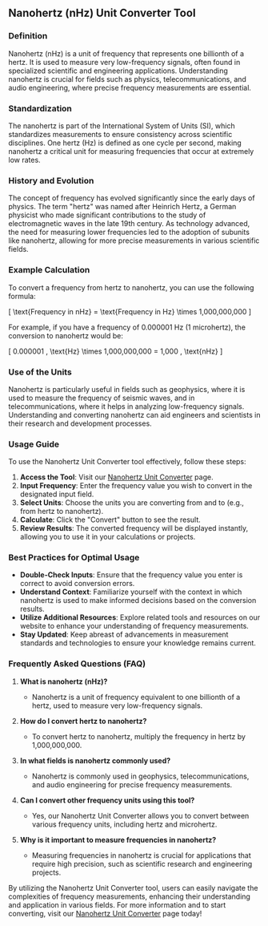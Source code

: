 ## Nanohertz (nHz) Unit Converter Tool

### Definition
Nanohertz (nHz) is a unit of frequency that represents one billionth of a hertz. It is used to measure very low-frequency signals, often found in specialized scientific and engineering applications. Understanding nanohertz is crucial for fields such as physics, telecommunications, and audio engineering, where precise frequency measurements are essential.

### Standardization
The nanohertz is part of the International System of Units (SI), which standardizes measurements to ensure consistency across scientific disciplines. One hertz (Hz) is defined as one cycle per second, making nanohertz a critical unit for measuring frequencies that occur at extremely low rates.

### History and Evolution
The concept of frequency has evolved significantly since the early days of physics. The term "hertz" was named after Heinrich Hertz, a German physicist who made significant contributions to the study of electromagnetic waves in the late 19th century. As technology advanced, the need for measuring lower frequencies led to the adoption of subunits like nanohertz, allowing for more precise measurements in various scientific fields.

### Example Calculation
To convert a frequency from hertz to nanohertz, you can use the following formula:

\[ \text{Frequency in nHz} = \text{Frequency in Hz} \times 1,000,000,000 \]

For example, if you have a frequency of 0.000001 Hz (1 microhertz), the conversion to nanohertz would be:

\[ 0.000001 \, \text{Hz} \times 1,000,000,000 = 1,000 \, \text{nHz} \]

### Use of the Units
Nanohertz is particularly useful in fields such as geophysics, where it is used to measure the frequency of seismic waves, and in telecommunications, where it helps in analyzing low-frequency signals. Understanding and converting nanohertz can aid engineers and scientists in their research and development processes.

### Usage Guide
To use the Nanohertz Unit Converter tool effectively, follow these steps:

1. **Access the Tool**: Visit our [Nanohertz Unit Converter](https://www.inayam.co/unit-converter/frequency) page.
2. **Input Frequency**: Enter the frequency value you wish to convert in the designated input field.
3. **Select Units**: Choose the units you are converting from and to (e.g., from hertz to nanohertz).
4. **Calculate**: Click the "Convert" button to see the result.
5. **Review Results**: The converted frequency will be displayed instantly, allowing you to use it in your calculations or projects.

### Best Practices for Optimal Usage
- **Double-Check Inputs**: Ensure that the frequency value you enter is correct to avoid conversion errors.
- **Understand Context**: Familiarize yourself with the context in which nanohertz is used to make informed decisions based on the conversion results.
- **Utilize Additional Resources**: Explore related tools and resources on our website to enhance your understanding of frequency measurements.
- **Stay Updated**: Keep abreast of advancements in measurement standards and technologies to ensure your knowledge remains current.

### Frequently Asked Questions (FAQ)

1. **What is nanohertz (nHz)?**
   - Nanohertz is a unit of frequency equivalent to one billionth of a hertz, used to measure very low-frequency signals.

2. **How do I convert hertz to nanohertz?**
   - To convert hertz to nanohertz, multiply the frequency in hertz by 1,000,000,000.

3. **In what fields is nanohertz commonly used?**
   - Nanohertz is commonly used in geophysics, telecommunications, and audio engineering for precise frequency measurements.

4. **Can I convert other frequency units using this tool?**
   - Yes, our Nanohertz Unit Converter allows you to convert between various frequency units, including hertz and microhertz.

5. **Why is it important to measure frequencies in nanohertz?**
   - Measuring frequencies in nanohertz is crucial for applications that require high precision, such as scientific research and engineering projects.

By utilizing the Nanohertz Unit Converter tool, users can easily navigate the complexities of frequency measurements, enhancing their understanding and application in various fields. For more information and to start converting, visit our [Nanohertz Unit Converter](https://www.inayam.co/unit-converter/frequency) page today!